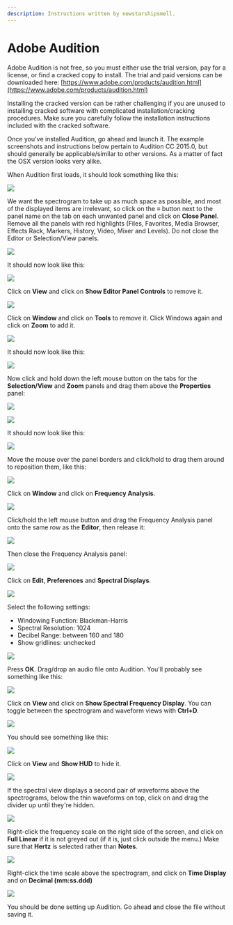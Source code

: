 ```yaml
---
description: Instructions written by newstarshipsmell.
---
```


# Adobe Audition

Adobe Audition is not free, so you must either use the trial version, pay for a license, or find a cracked copy to install. The trial and paid versions can be downloaded here: [https://www.adobe.com/products/audition.html](https://www.adobe.com/products/audition.html)

Installing the cracked version can be rather challenging if you are unused to installing cracked software with complicated installation/cracking procedures. Make sure you carefully follow the installation instructions included with the cracked software.

Once you've installed Audition, go ahead and launch it. The example screenshots and instructions below pertain to Audition CC 2015.0, but should generally be applicable/similar to other versions. As a matter of fact the OSX version looks very alike.

When Audition first loads, it should look something like this:

![](../.gitbook/assets/image%20%2851%29.png)

We want the spectrogram to take up as much space as possible, and most of the displayed items are irrelevant, so click on the **≡** button next to the panel name on the tab on each unwanted panel and click on **Close Panel**. Remove all the panels with red highlights \(Files, Favorites, Media Browser, Effects Rack, Markers, History, Video, Mixer and Levels\). Do not close the Editor or Selection/View panels.

![](../.gitbook/assets/image%20%2839%29.png)

It should now look like this:

![](../.gitbook/assets/image%20%2859%29.png)

Click on **View** and click on **Show Editor Panel Controls** to remove it.

![](../.gitbook/assets/image%20%2810%29.png)

Click on **Window** and click on **Tools** to remove it. Click Windows again and click on **Zoom** to add it.

![](../.gitbook/assets/image%20%2854%29.png)

It should now look like this:

![](../.gitbook/assets/image%20%2847%29.png)

Now click and hold down the left mouse button on the tabs for the **Selection/View** and **Zoom** panels and drag them above the **Properties** panel:

![](../.gitbook/assets/image%20%286%29.png)

![](../.gitbook/assets/image%20%2886%29.png)

It should now look like this:

![](../.gitbook/assets/image%20%2867%29.png)

Move the mouse over the panel borders and click/hold to drag them around to reposition them, like this:

![](../.gitbook/assets/image%20%2822%29.png)

Click on **Window** and click on **Frequency Analysis**.

![](../.gitbook/assets/image%20%2831%29.png)

Click/hold the left mouse button and drag the Frequency Analysis panel onto the same row as the **Editor**, then release it:

![](../.gitbook/assets/image%20%2888%29.png)

Then close the Frequency Analysis panel:

![](../.gitbook/assets/image%20%284%29.png)

Click on **Edit**, **Preferences** and **Spectral Displays**.

![](../.gitbook/assets/image%20%2885%29.png)

Select the following settings:

* Windowing Function: Blackman-Harris
* Spectral Resolution: 1024
* Decibel Range: between 160 and 180
* Show gridlines: unchecked

![](../.gitbook/assets/image%20%2814%29.png)

Press **OK**. Drag/drop an audio file onto Audition. You'll probably see something like this:

![](../.gitbook/assets/image%20%2874%29.png)

Click on **View** and click on **Show Spectral Frequency Display**. You can toggle between the spectrogram and waveform views with **Ctrl+D**.

![](../.gitbook/assets/image%20%2832%29.png)

You should see something like this:

![](../.gitbook/assets/image%20%289%29.png)

Click on **View** and **Show HUD** to hide it.

![](../.gitbook/assets/image%20%2865%29.png)

If the spectral view displays a second pair of waveforms above the spectrograms, below the thin waveforms on top, click on and drag the divider up until they're hidden.

![](../.gitbook/assets/image%20%2869%29.png)

Right-click the frequency scale on the right side of the screen, and click on **Full Linear** if it is not greyed out \(if it is, just click outside the menu.\) Make sure that **Hertz** is selected rather than **Notes**.

![](../.gitbook/assets/image%20%2826%29.png)

Right-click the time scale above the spectrogram, and click on **Time Display** and on **Decimal \(mm:ss.ddd\)**

![](../.gitbook/assets/image%20%2858%29.png)

You should be done setting up Audition. Go ahead and close the file without saving it.


